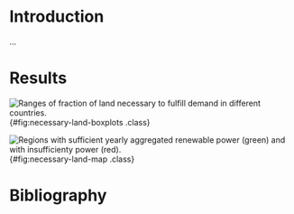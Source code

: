 # Introduction

...

# Results

![Ranges of fraction of land necessary to fulfill demand in different countries.](../build/necessary-land-boxplots.png){#fig:necessary-land-boxplots .class}

![Regions with sufficient yearly aggregated renewable power (green) and with insufficienty power (red).](../build/necessary-land-map.png){#fig:necessary-land-map .class}

# Bibliography
